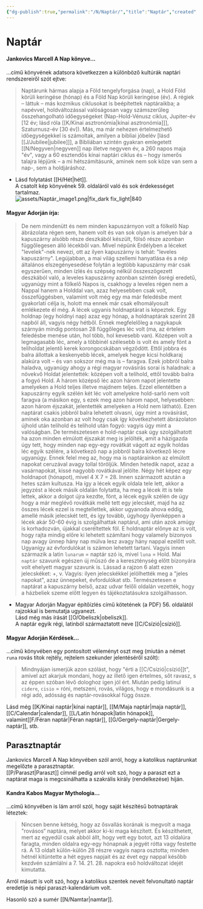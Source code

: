 ```yaml
---
{"dg-publish":true,"permalink":"/N/Naptár/","title":"Naptár","created":"2023-11-13T03:30","updated":"2025-09-24T13:53"}
---
```



# Naptár

#### Jankovics Marcell A Nap könyve...

...című könyvének adatsora következzen a különböző kultúrák naptári rendszereiről szót ejtve:  
> Naptárunk hármas alapja a Föld tengelyforgása (nap), a Hold Föld körüli keringése (hónap) és a Föld Nap körüli keringése (év). A régiek – láttuk – más kozmikus ciklusokat is beépítettek naptáraikba; a napévvel, holdváltozással valóságosan vagy számszerűleg összehangolható időegységeket (Nap-Hold-Vénusz ciklus, Jupiter-év \[12 év; lásd róla [[K/Kínai asztronómia\|kínai asztronómia]]\], Szaturnusz-év \[30 év\]). Más, ma már nehezen értelmezhető időegységekkel is számoltak, amilyen a bibliai jóbelév \[lásd [[J/Jubilee\|jubilee]]\], a Bibliában szintén gyakran emlegetett [[N/Negyven\|negyven]] nap illetve negyven év, a 260 napos maja "év", vagy a 60 esztendős kínai naptári ciklus és – hogy ismerős talajra lépjünk – a mi hétszámításunk, aminek nem sok köze van sem a nap-, sem a holdjáráshoz.  
- Lásd folytatást [[H/Hét\|hét]].  
A csatolt kép könyvének 59. oldaláról való és sok érdekességet tartalmaz.  
![assets/Naptár_image1.png|fix_dark fix_light|840](/img/user/N/assets/Napt%C3%A1r_image1.png)  

#### Magyar Adorján írja:

> De nem mindenütt és nem minden kapuszárnyon volt a fölkelő Nap ábrázolata régen sem, hanem volt és van sok olyan is amelyen bár a kapuszárny alsóbb része deszkából készült, fölső része azonban függőlegesen álló lécekből van. Mivel népünk Erdélyben a léceket "levelek"-nek nevezi, ott az ilyen kapuszárny is tehát: "leveles kapuszárny". Legújabban, a mai világ szellemi hanyatlása és a nép általános elszegényesedése folytán a legtöbb kapuszárny már csak egyszerűen, minden ízlés és szépség nélkül összeszögezett deszkából való, a leveles kapuszárny azonban szintén ősrégi eredetű, ugyanúgy mint a fölkelő Napos is, csakhogy a leveles régen nem a Nappal hanem a Holddal van, azaz helyesebben csak volt, összefüggésben, valamint volt még egy ma már feledésbe ment gyakorlati célja is, holott ma ennek már csak elhomályosult emlékezete él még. A lécek ugyanis holdnaptárat is képeztek. Egy holdnap (egy holdnyi nap) azaz egy hónap, a holdnaptárak szerint 28 napból áll, vagyis négy hétből. Ennek megfelelőleg a nagykapuk szárnyán mindig pontosan 28 függőleges léc volt (ma, az értelem feledésbe menése után, hol több, hol kevesebb van). Középen volt a legmagasabb léc, amely a többinél szélesebb is volt és amely fönt a teliholdat jelentő kerek korongocskában végződött. Ettől jobbra és balra állottak a keskenyebb lécek, amelyek hegye kicsi holdkaraj alakúra volt – és van sokszor még ma is – faragva. Ezek jobbról balra haladva, ugyanúgy ahogy a régi magyar rovásírás sorai is haladnak: a növekvő Holdat jelentették: középen volt a telihold, ettől tovább balra a fogyó Hold. A három középső léc azon három napot jelentette amelyeken a Hold teljes illetve majdnem teljes. Ezzel ellentétben a kapuszárny egyik szélén két léc volt amelyekre hold-sarló nem volt faragva (a másikon egy, s ezek meg azon három napot, helyesebben: azon három éjszakát, jelentették amelyeken a Hold nem látható). Ezen naptárat csakis jobbról balra lehetett olvasni, úgy mint a rovásírást, aminek oka azonban az volt hogy csak így következhetett ábrázolaton újhold után telihold és telihold után fogyó: vagyis úgy mint a valóságban. De természetesen e hold-naptár csak úgy szolgálhatott ha azon minden elmúlott éjszakát meg is jelölték, amit a házigazda úgy tett, hogy minden nap egy-egy rovátkát vágott az egyik holdas léc egyik szélére, a következő nap a jobbról balra következő lécre ugyanúgy. Ennek felel meg az, hogy ma is naptárainkon az elmúlott napokat ceruzával avagy tollal töröljük. Minden hetedik napot, azaz a vasárnapokat, kissé nagyobb rovátkával jelölte. Négy hét képez egy holdnapot (hónapot), mivel 4 X 7 = 28. Innen származott azután a hetes szám kultusza. Ha így a lécek egyik oldala tele lett, akkor a jegyzést a lécek másik oldalán folytatta, ha meg a lécek itt is tele lettek, akkor a dolgot újra kezdte, fönt, a lécek egyik szélén de úgy hogy a már meglévő rovátkák mellé tett egy jelecskét, majd ha az összes lécek ezzel is megtellettek, akkor ugyanoda ahova eddig, amellé másik jelecskét tett, és így tovább, úgyhogy ilyenképpen a lécek akár 50-60 évig is szolgálhattak naptárul, ami után azok amúgy is korhadozván, újakkal cseréltettek föl. E holdnaptár előnye az is volt, hogy rajta mindig előre ki lehetett számítani hogy valamely bizonyos nap avagy ünnep hány nap múlva lesz avagy hány nappal ezelőtt volt. Ugyanígy az évfordulókat is számon lehetett tartani. Vagyis innen származik a latin `lunarum` = naptár szó is, mivel `luna` = Hold. Mai `naptár` szavunk egészen új műszó de a kereszténység előtt bizonyára volt ehelyett magyar szavunk is. Lássad a rajzon 6 alatt ezen jelecskéket: +, v. Vagyis: ilyen jelecskékkel jelölhették meg a "jeles napokat", azaz ünnepeket, évfordulókat stb. Természetesen e naptárat a kapuszárny belső, azaz udvar felőli oldalán vezették, hogy a házbeliek szeme előtt legyen és tájékoztatásukra szolgálhasson.  
- Magyar Adorján Magyar építőízlés című kötetének (a PDF) 56. oldalától rajzokkal is bemutatja ugyanezt.  
Lásd még más írását [[O/Obeliszk\|obeliszk]].  <br/>
A naptár egyik régi, latinból származtatott neve [[C/Csízió\|csízió]].  

#### Magyar Adorján Kérdések...  

...című könyvében egy pontosított véleményt oszt meg (miután a német `runa` rovás titok rejtély, rejtelem szekunder jelentéséről szólt):  
> Mindnyájan ismerjük azon szólást, hogy "érti a [[C/Csízió\|csízió]]t", amivel azt akarjuk mondani, hogy az illető igen értelmes, sőt ravasz, s az éppen szóban lévő dologhoz igen jól ért. Miután pedig latinul `cidere`, `cisio` = róni, metszeni, rovás, világos, hogy e mondásunk is a régi adó, adósság és naptár-rovásokkal függ össze.  

Lásd még [[K/Kínai naptár\|kínai naptár]], [[M/Maja naptár\|maja naptár]], [[C/Calendar\|calendar]], [[L/Latin hónapok\|latin hónapok]], valamint[[F/Féran naptár\|Féran naptár]], [[G/Gergely-naptár\|Gergely-naptár]], stb.  

## Parasztnaptár

Jankovics Marcell A Nap könyvében szól arról, hogy a katolikus naptárunkat megelőzte a parasztnaptár.  
[[P/Paraszt\|Paraszt]] címnél pedig arról volt szó, hogy a paraszt ezt a naptárat maga is megcsinálhatta a szakrális király (rendelkezése) híján.  

#### Kandra Kabos Magyar Mythologia...

...című könyvében is lám arról szól, hogy saját készítésű botnaptárak léteztek:  
> Nincsen benne kétség, hogy az ősvallás korának is megvolt a maga "rovásos“ naptára, melyet akkor ki-ki maga készített. És készíthetett, mert az egyedül csak abból állt, hogy vett egy botot, azt 13 oldalúra faragta, minden oldalra egy-egy hónapnak a jegyét rótta vagy festette rá. A 13 oldalt külön-külön 28 részre vagyis napra osztotta; minden hétnél kitüntette a hét egyes napjait és az évet egy nappal később kezdvén számlálni a 7. 14. 21. 28. napokra eső holdváltozat idejét kimutatta.  

Arról másutt is volt szó, hogy a katolikus szentek neveit felvonultató naptár eredetije is népi paraszt-kalendárium volt.  

Hasonló szó a sumér [[N/Namtar\|namtar]].  

  
